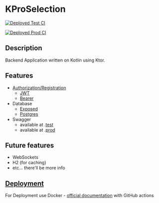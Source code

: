 # KProSelection

[![Deployed Test CI](https://github.com/stslex/KProSelection/actions/workflows/test-deploy.yml/badge.svg)](https://github.com/stslex/KProSelection/actions/workflows/test-deploy.yml)

[![Deployed Prod CI](https://github.com/stslex/KProSelection/actions/workflows/prod-deploy.yml/badge.svg)](https://github.com/stslex/KProSelection/actions/workflows/prod-deploy.yml)

## Description

Backend Application written on Kotlin using Ktor.

## Features

- [Authorization/Registration](https://ktor.io/docs/authentication.html)
    - [JWT](https://ktor.io/docs/jwt.html)
    - [Bearer](https://ktor.io/docs/bearer.html)
- Database
    - [Exposed](https://github.com/JetBrains/Exposed)
    - [Postgres](https://www.postgresql.org/docs/)
- Swagger
    - available at .[test]("http://46.151.30.82:8080/swagger")
    - available at .[prod]("http://46.151.30.82/swagger")

## Future features

- WebSockets
- H2 (for caching)
- etc... there'll be more info

## [Deployment](https://ktor.io/docs/deploy.html)

For Deployment use Docker - [official documentation](https://ktor.io/docs/docker.html) with GitHub actions
